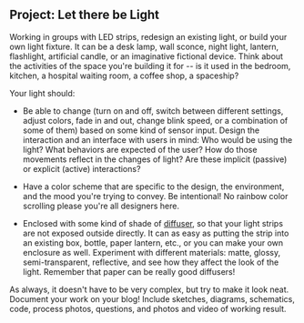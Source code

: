 ## Project: Let there be Light

Working in groups with LED strips, redesign an existing light, or build your own light fixture. It can be a desk lamp, wall sconce, night light, lantern, flashlight, artificial candle, or an imaginative fictional device. Think about the activities of the space you're building it for -- is it used in the bedroom, kitchen, a hospital waiting room, a coffee shop, a spaceship?

Your light should:

- Be able to change (turn on and off, switch between different settings, adjust colors, fade in and out, change blink speed, or a combination of some of them) based on some kind of sensor input. Design the interaction and an interface with users in mind: Who would be using the light? What behaviors are expected of the user? How do those movements reflect in the changes of light? Are these implicit (passive) or explicit (active) interactions?

- Have a color scheme that are specific to the design, the environment, and the mood you're trying to convey. Be intentional! No rainbow color scrolling please you're all designers here.

- Enclosed with some kind of shade of [diffuser](<https://en.wikipedia.org/wiki/Diffuser_(optics)>), so that your light strips are not exposed outside directly. It can as easy as putting the strip into an existing box, bottle, paper lantern, etc., or you can make your own enclosure as well. Experiment with different materials: matte, glossy, semi-transparent, reflective, and see how they affect the look of the light. Remember that paper can be really good diffusers!

As always, it doesn't have to be very complex, but try to make it look neat. Document your work on your blog! Include sketches, diagrams, schematics, code, process photos, questions, and photos and video of working result.
